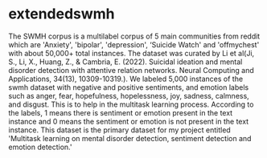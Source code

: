 # extendedswmh
The SWMH corpus is a multilabel corpus of 5 main communities from reddit which are 'Anxiety', 'bipolar', 'depression', ‘Suicide Watch' and 'offmychest' with about 50,000+ total instances. The dataset was curated by Li et al(Ji, S., Li, X., Huang, Z., & Cambria, E. (2022). Suicidal ideation and mental disorder detection with attentive relation networks. Neural Computing and Applications, 34(13), 10309-10319.). We labeled 5,000 instances of the swmh dataset with negative and positive sentiments, and emotion labels such as anger, fear, hopefulness, hopelessness, joy, sadness, calmness, and disgust. This is to help in the multitask learning process. According to the labels, 1 means there is sentiment or emotion present in the text instance and 0 means the sentiment or emotion is not present in the text instance. 
This dataset is the primary dataset for my  project entitled 'Multitask learning on mental disorder detection, sentiment detection and emotion detection.'
